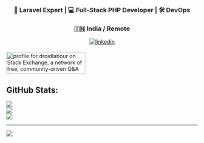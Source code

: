 ### <div align="center">🤯 Laravel Expert | 💻 Full-Stack PHP Developer | 🛠️ DevOps</div>  
### <div align="center">🇮🇳 India / Remote</div>  

<!--

### Hi there 👋
**droidlabour/bio** is a ✨ _special_ ✨ repository because its `README.md` (this file) appears on your GitHub profile.

Here are some ideas to get you started:

- 🔭 I’m currently working on ...
- 🌱 I’m currently learning ...
- 👯 I’m looking to collaborate on ...
- 🤔 I’m looking for help with ...
- 💬 Ask me about ...
- 📫 How to reach me: ...
- 😄 Pronouns: ...
- ⚡ Fun fact: ...
-->

<div align="center">
  <a href="https://linkedin.com/in/droidlabour" target="_blank">
    <img src=https://img.shields.io/badge/linkedin-%231E77B5.svg?&style=for-the-badge&logo=linkedin&logoColor=white alt=linkedin style="margin-bottom: 5px;" />
  </a>
</div>  

<a href="https://stackexchange.com/users/1657102"><img src="https://stackexchange.com/users/flair/1657102.png" width="208" height="58" alt="profile for droidlabour on Stack Exchange, a network of free, community-driven Q&amp;A sites" title="profile for droidlabour on Stack Exchange, a network of free, community-driven Q&amp;A sites"></a>

## GitHub Stats:
![](https://my-readme-stats-zeta.vercel.app/api?username=droidlabour&hide_border=false&include_all_commits=true&count_private=true)<br/>
![](https://github-readme-streak-stats.herokuapp.com/?user=droidlabour&hide_border=false)<br/>
![](https://my-readme-stats-zeta.vercel.app/api/top-langs/?username=droidlabour&hide_border=false&include_all_commits=true&count_private=true&layout=compact)

---
[![](https://visitcount.itsvg.in/api?id=droidlabour&icon=0&color=0)](https://visitcount.itsvg.in)
